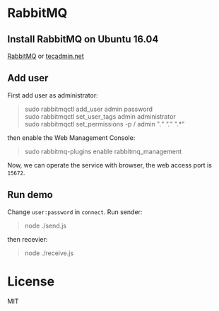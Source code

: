 # RabbitMQ
## Install RabbitMQ on Ubuntu 16.04
[RabbitMQ](https://www.rabbitmq.com/download.html) or [tecadmin.net](https://tecadmin.net/install-rabbitmq-server-on-ubuntu/)

## Add user
First add user as administrator:
> sudo rabbitmqctl add_user admin password 
></br> sudo rabbitmqctl set_user_tags admin administrator
></br> sudo rabbitmqctl set_permissions -p / admin ".*" ".*" ".*"

then enable the Web Management Console:
> sudo rabbitmq-plugins enable rabbitmq_management

Now, we can operate the service with browser, the web access port is `15672`.


## Run demo
Change `user:password` in `connect`. Run sender:
> node ./send.js

then recevier:
> node ./receive.js


# License
MIT

